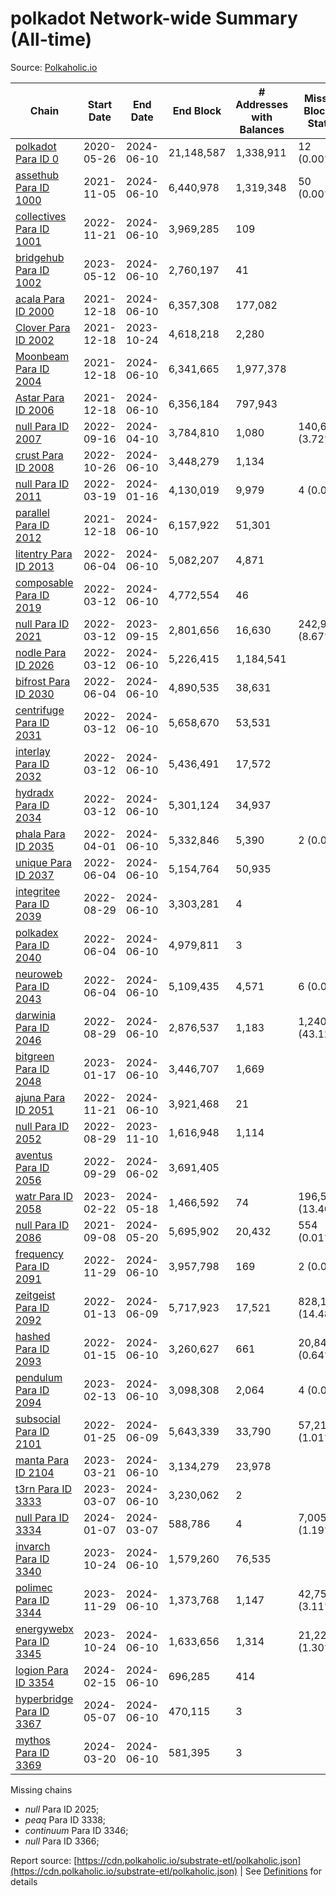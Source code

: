 # polkadot Network-wide Summary (All-time)

Source: [Polkaholic.io](https://polkaholic.io)


| Chain            | Start Date | End Date | End Block | # Addresses with Balances | Missing Blocks / Status |
| ---------------- | ---------- | ---------| --------- | ------------------------- | ----------------------- |
| [polkadot Para ID 0](/polkadot/0-polkadot) | 2020-05-26 | 2024-06-10 | 21,148,587 |  1,338,911 | 12 (0.00%)  |
| [assethub Para ID 1000](/polkadot/1000-assethub) | 2021-11-05 | 2024-06-10 | 6,440,978 |  1,319,348 | 50 (0.00%)  |
| [collectives Para ID 1001](/polkadot/1001-collectives) | 2022-11-21 | 2024-06-10 | 3,969,285 |  109 |    |
| [bridgehub Para ID 1002](/polkadot/1002-bridgehub) | 2023-05-12 | 2024-06-10 | 2,760,197 |  41 |    |
| [acala Para ID 2000](/polkadot/2000-acala) | 2021-12-18 | 2024-06-10 | 6,357,308 |  177,082 |    |
| [Clover Para ID 2002](/polkadot/2002-clover) | 2021-12-18 | 2023-10-24 | 4,618,218 |  2,280 |    |
| [Moonbeam Para ID 2004](/polkadot/2004-moonbeam) | 2021-12-18 | 2024-06-10 | 6,341,665 |  1,977,378 |    |
| [Astar Para ID 2006](/polkadot/2006-astar) | 2021-12-18 | 2024-06-10 | 6,356,184 |  797,943 |    |
| [null Para ID 2007](/polkadot/2007-kapex) | 2022-09-16 | 2024-04-10 | 3,784,810 |  1,080 | 140,668 (3.72%)  |
| [crust Para ID 2008](/polkadot/2008-crust) | 2022-10-26 | 2024-06-10 | 3,448,279 |  1,134 |    |
| [null Para ID 2011](/polkadot/2011-equilibrium) | 2022-03-19 | 2024-01-16 | 4,130,019 |  9,979 | 4 (0.00%)  |
| [parallel Para ID 2012](/polkadot/2012-parallel) | 2021-12-18 | 2024-06-10 | 6,157,922 |  51,301 |    |
| [litentry Para ID 2013](/polkadot/2013-litentry) | 2022-06-04 | 2024-06-10 | 5,082,207 |  4,871 |    |
| [composable Para ID 2019](/polkadot/2019-composable) | 2022-03-12 | 2024-06-10 | 4,772,554 |  46 |    |
| [null Para ID 2021](/polkadot/2021-efinity) | 2022-03-12 | 2023-09-15 | 2,801,656 |  16,630 | 242,949 (8.67%)  |
| [nodle Para ID 2026](/polkadot/2026-nodle) | 2022-03-12 | 2024-06-10 | 5,226,415 |  1,184,541 |    |
| [bifrost Para ID 2030](/polkadot/2030-bifrost) | 2022-06-04 | 2024-06-10 | 4,890,535 |  38,631 |    |
| [centrifuge Para ID 2031](/polkadot/2031-centrifuge) | 2022-03-12 | 2024-06-10 | 5,658,670 |  53,531 |    |
| [interlay Para ID 2032](/polkadot/2032-interlay) | 2022-03-12 | 2024-06-10 | 5,436,491 |  17,572 |    |
| [hydradx Para ID 2034](/polkadot/2034-hydradx) | 2022-03-12 | 2024-06-10 | 5,301,124 |  34,937 |    |
| [phala Para ID 2035](/polkadot/2035-phala) | 2022-04-01 | 2024-06-10 | 5,332,846 |  5,390 | 2 (0.00%)  |
| [unique Para ID 2037](/polkadot/2037-unique) | 2022-06-04 | 2024-06-10 | 5,154,764 |  50,935 |    |
| [integritee Para ID 2039](/polkadot/2039-integritee) | 2022-08-29 | 2024-06-10 | 3,303,281 |  4 |    |
| [polkadex Para ID 2040](/polkadot/2040-polkadex) | 2022-06-04 | 2024-06-10 | 4,979,811 |  3 |    |
| [neuroweb Para ID 2043](/polkadot/2043-neuroweb) | 2022-06-04 | 2024-06-10 | 5,109,435 |  4,571 | 6 (0.00%)  |
| [darwinia Para ID 2046](/polkadot/2046-darwinia) | 2022-08-29 | 2024-06-10 | 2,876,537 |  1,183 | 1,240,326 (43.12%)  |
| [bitgreen Para ID 2048](/polkadot/2048-bitgreen) | 2023-01-17 | 2024-06-10 | 3,446,707 |  1,669 |    |
| [ajuna Para ID 2051](/polkadot/2051-ajuna) | 2022-11-21 | 2024-06-10 | 3,921,468 |  21 |    |
| [null Para ID 2052](/polkadot/2052-polkadot-parathread-2052) | 2022-08-29 | 2023-11-10 | 1,616,948 |  1,114 |    |
| [aventus Para ID 2056](/polkadot/2056-aventus) | 2022-09-29 | 2024-06-02 | 3,691,405 |   |    |
| [watr Para ID 2058](/polkadot/2058-watr) | 2023-02-22 | 2024-05-18 | 1,466,592 |  74 | 196,567 (13.40%)  |
| [null Para ID 2086](/polkadot/2086-kilt) | 2021-09-08 | 2024-05-20 | 5,695,902 |  20,432 | 554 (0.01%)  |
| [frequency Para ID 2091](/polkadot/2091-frequency) | 2022-11-29 | 2024-06-10 | 3,957,798 |  169 | 2 (0.00%)  |
| [zeitgeist Para ID 2092](/polkadot/2092-zeitgeist) | 2022-01-13 | 2024-06-09 | 5,717,923 |  17,521 | 828,192 (14.48%)  |
| [hashed Para ID 2093](/polkadot/2093-hashed) | 2022-01-15 | 2024-06-10 | 3,260,627 |  661 | 20,847 (0.64%)  |
| [pendulum Para ID 2094](/polkadot/2094-pendulum) | 2023-02-13 | 2024-06-10 | 3,098,308 |  2,064 | 4 (0.00%)  |
| [subsocial Para ID 2101](/polkadot/2101-subsocial) | 2022-01-25 | 2024-06-09 | 5,643,339 |  33,790 | 57,214 (1.01%)  |
| [manta Para ID 2104](/polkadot/2104-manta) | 2023-03-21 | 2024-06-10 | 3,134,279 |  23,978 |    |
| [t3rn Para ID 3333](/polkadot/3333-t3rn) | 2023-03-07 | 2024-06-10 | 3,230,062 |  2 |    |
| [null Para ID 3334](/polkadot/3334-polkadot-parathread-3334) | 2024-01-07 | 2024-03-07 | 588,786 |  4 | 7,005 (1.19%)  |
| [invarch Para ID 3340](/polkadot/3340-invarch) | 2023-10-24 | 2024-06-10 | 1,579,260 |  76,535 |    |
| [polimec Para ID 3344](/polkadot/3344-polimec) | 2023-11-29 | 2024-06-10 | 1,373,768 |  1,147 | 42,757 (3.11%)  |
| [energywebx Para ID 3345](/polkadot/3345-energywebx) | 2023-10-24 | 2024-06-10 | 1,633,656 |  1,314 | 21,229 (1.30%)  |
| [logion Para ID 3354](/polkadot/3354-logion) | 2024-02-15 | 2024-06-10 | 696,285 |  414 |    |
| [hyperbridge Para ID 3367](/polkadot/3367-hyperbridge) | 2024-05-07 | 2024-06-10 | 470,115 |  3 |    |
| [mythos Para ID 3369](/polkadot/3369-mythos) | 2024-03-20 | 2024-06-10 | 581,395 |  3 |    |

Missing chains


* *null* Para ID 2025; 
* *peaq* Para ID 3338; 
* *continuum* Para ID 3346; 
* *null* Para ID 3366; 

Report source: [https://cdn.polkaholic.io/substrate-etl/polkaholic.json](https://cdn.polkaholic.io/substrate-etl/polkaholic.json) | See [Definitions](/DEFINITIONS.md) for details
